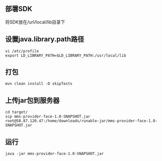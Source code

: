 ## 部署SDK
将SDK放在/url/local/lib目录下

## 设置java.library.path路径
```
vi /etc/profile
export LD_LIBRARY_PATH=$LD_LIBRARY_PATH:/usr/local/lib
```

## 打包
```
mvn clean install -D skipTests
```

## 上传jar包到服务器
```
cd target/
scp mms-provider-face-1.0-SNAPSHOT.jar root@58.87.120.47:/home/downloads/runable-jar/mms-provider-face-1.0-SNAPSHOT.jar
```

## 运行
```
java -jar mms-provider-face-1.0-SNAPSHOT.jar
```
